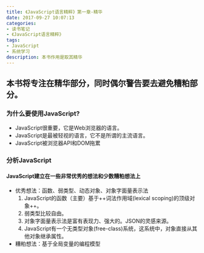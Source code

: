 ```yaml
---
title: 《JavaScript语言精粹》第一章-精华
date: 2017-09-27 10:07:13
categories:
- 读书笔记
- 《JavaScript语言精粹》
tags:
- JavaScript
- 系统学习
description: 本书作用是取其精华
---
```

## 本书将专注在精华部分，同时偶尔警告要去避免糟粕部分。

### 为什么要使用JavaScript?
- JavaScript很重要，它是Web浏览器的语言。
- JavaScript是最被轻视的语言，它不是所谓的主流语言。
- JavaScript被浏览器API和DOM拖累


### 分析JavaScript
#### JavaScript建立在一些非常优秀的想法和少数糟粕想法上
- 优秀想法：函数、弱类型、动态对象、对象字面量表示法
    1. JavaScript的函数（主要）基于++词法作用域(lexical scoping)的顶级对象++。
    2. 弱类型比较自由。
    3. 对象字面量表示法是富有表现力、强大的。JSON的灵感来源。
    4. JavaScript有一个无类型对象(free-class)系统，这系统中，对象直接从其他对象继承属性。
- 糟粕想法：基于全局变量的编程模型

